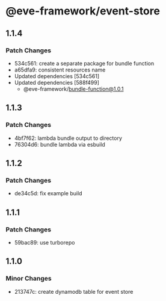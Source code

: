 # @eve-framework/event-store

## 1.1.4

### Patch Changes

- 534c561: create a separate package for bundle function
- a65dfa9: consistent resources name
- Updated dependencies [534c561]
- Updated dependencies [588f499]
  - @eve-framework/bundle-function@1.0.1

## 1.1.3

### Patch Changes

- 4bf7f62: lambda bundle output to directory
- 76304d6: bundle lambda via esbuild

## 1.1.2

### Patch Changes

- de34c5d: fix example build

## 1.1.1

### Patch Changes

- 59bac89: use turborepo

## 1.1.0

### Minor Changes

- 213747c: create dynamodb table for event store
